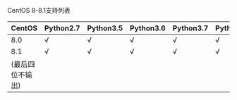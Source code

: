 CentOS 8-8.1支持列表

| CentOS    | Python2.7 | Python3.5 | Python3.6 | Python3.7 | Python3.8 | Docker |
|-----------|-----------|-----------|-----------|-----------|-----------|--------|
| 8.0       | √         | √         | √         | √         | √         | √      |
| 8.1       | √         | √         | √         | √         | √         | √      |
| (最后四位不输出) |
